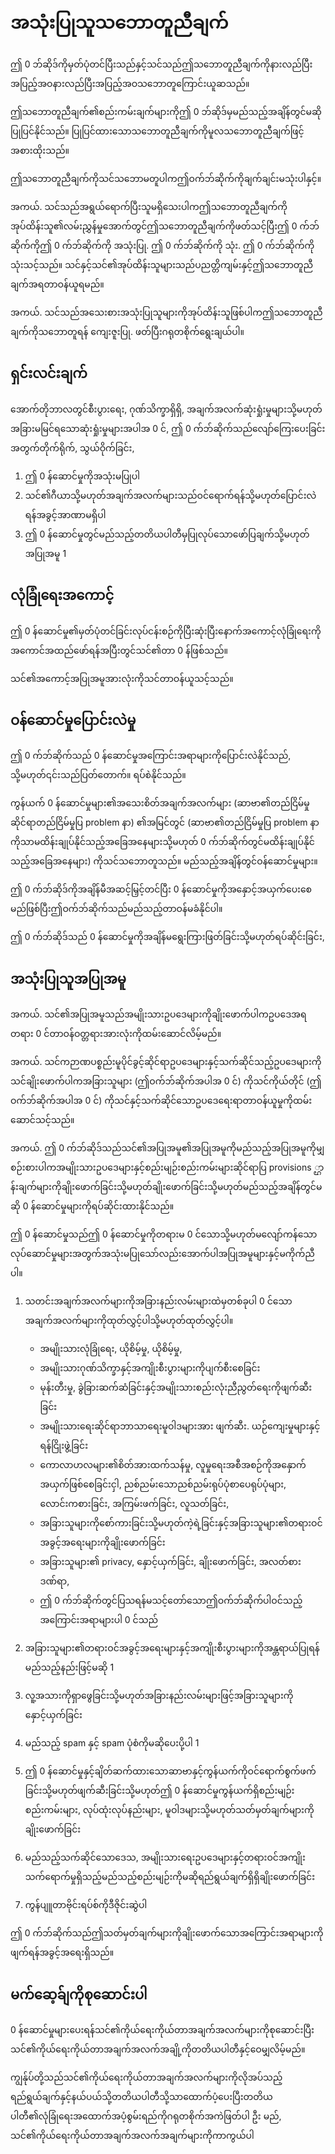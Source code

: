 # အသုံးပြုသူသဘောတူညီချက်

ဤ 0 ဘ်ဆိုဒ်ကိုမှတ်ပုံတင်ပြီးသည်နှင့်သင်သည်ဤသဘောတူညီချက်ကိုနားလည်ပြီးအပြည့်အဝနားလည်ပြီးအပြည့်အဝသဘောတူကြောင်းယူဆသည်။

ဤသဘောတူညီချက်၏စည်းကမ်းချက်များကိုဤ 0 ဘ်ဆိုဒ်မှမည်သည့်အချိန်တွင်မဆိုပြုပြင်နိုင်သည်။ ပြုပြင်ထားသောသဘောတူညီချက်ကိုမူလသဘောတူညီချက်ဖြင့်အစားထိုးသည်။

ဤသဘောတူညီချက်ကိုသင်သဘောမတူပါကဤဝက်ဘ်ဆိုက်ကိုချက်ချင်းမသုံးပါနှင့်။

အကယ်. သင်သည်အရွယ်ရောက်ပြီးသူမရှိသေးပါကဤသဘောတူညီချက်ကိုအုပ်ထိန်းသူ၏လမ်းညွှန်မှုအောက်တွင်ဤသဘောတူညီချက်ကိုဖတ်သင့်ပြီးဤ 0 က်ဘ်ဆိုက်ကိုဤ 0 က်ဘ်ဆိုက်ကို အသုံးပြု. ဤ 0 က်ဘ်ဆိုက်ကို သုံး. ဤ 0 က်ဘ်ဆိုက်ကိုသုံးသင့်သည်။ သင်နှင့်သင်၏အုပ်ထိန်းသူများသည်ပညတ္တိကျမ်းနှင့်ဤသဘောတူညီချက်အရတာဝန်ယူရမည်။

အကယ်. သင်သည်အသေးစားအသုံးပြုသူများကိုအုပ်ထိန်းသူဖြစ်ပါကဤသဘောတူညီချက်ကိုသဘောတူရန် ကျေးဇူးပြု. ဖတ်ပြီးဂရုတစိုက်ရွေးချယ်ပါ။

## ရှင်းလင်းချက်

အောက်တိုဘာလတွင်စီးပွားရေး, ဂုဏ်သိက္ခာရှိရှိ, အချက်အလက်ဆုံးရှုံးမှုများသို့မဟုတ်အခြားမမြင်ရသောဆုံးရှုံးမှုများအပါအ 0 င်, ဤ 0 က်ဘ်ဆိုက်သည်လျော်ကြေးပေးခြင်းအတွက်တိုက်ရိုက်, သွယ်ဝိုက်ခြင်း,

1. ဤ 0 န်ဆောင်မှုကိုအသုံးမပြုပါ
1. သင်၏ဂီယာသို့မဟုတ်အချက်အလက်များသည်ဝင်ရောက်ရန်သို့မဟုတ်ပြောင်းလဲရန်အခွင့်အာဏာမရှိပါ
1. ဤ 0 န်ဆောင်မှုတွင်မည်သည့်တတိယပါတီမှပြုလုပ်သောဖော်ပြချက်သို့မဟုတ်အပြုအမူ
1

## လုံခြုံရေးအကောင့်

ဤ 0 န်ဆောင်မှု၏မှတ်ပုံတင်ခြင်းလုပ်ငန်းစဉ်ကိုပြီးဆုံးပြီးနောက်အကောင့်လုံခြုံရေးကိုအကောင်အထည်ဖော်ရန်အပြီးတွင်သင်၏တာ 0 န်ဖြစ်သည်။

သင်၏အကောင့်အပြုအမူအားလုံးကိုသင်တာဝန်ယူသင့်သည်။

## ဝန်ဆောင်မှုပြောင်းလဲမှု

ဤ 0 က်ဘ်ဆိုက်သည် 0 န်ဆောင်မှုအကြောင်းအရာများကိုပြောင်းလဲနိုင်သည်, သို့မဟုတ်၎င်းသည်ပြတ်တောက်။ ရပ်စဲနိုင်သည်။

ကွန်ယက် 0 န်ဆောင်မှုများ၏အသေးစိတ်အချက်အလက်များ (ဆာဗာ၏တည်ငြိမ်မှုဆိုင်ရာတည်ငြိမ်မှုပြ problem နာ) ၏အမြင်တွင် (ဆာဗာ၏တည်ငြိမ်မှုပြ problem နာကိုသာမထိန်းချုပ်နိုင်သည့်အခြေအနေများသို့မဟုတ် 0 က်ဘ်ဆိုက်တွင်မထိန်းချုပ်နိုင်သည့်အခြေအနေများ) ကိုသင်သဘောတူသည်။ မည်သည့်အချိန်တွင်ဝန်ဆောင်မှုများ။

ဤ 0 က်ဘ်ဆိုဒ်ကိုအချိန်မီအဆင့်မြှင့်တင်ပြီး 0 န်ဆောင်မှုကိုအနှောင့်အယှက်ပေးစေမည်ဖြစ်ပြီးဤဝက်ဘ်ဆိုက်သည်မည်သည့်တာဝန်မခံနိုင်ပါ။

ဤ 0 က်ဘ်ဆိုဒ်သည် 0 န်ဆောင်မှုကိုအချိန်မရွေးကြားဖြတ်ခြင်းသို့မဟုတ်ရပ်ဆိုင်းခြင်း,

## အသုံးပြုသူအပြုအမူ

အကယ်. သင်၏အပြုအမူသည်အမျိုးသားဥပဒေများကိုချိုးဖောက်ပါကဥပဒေအရတရား 0 င်တာဝန်ဝတ္တရားအားလုံးကိုထမ်းဆောင်လိမ့်မည်။

အကယ်. သင်ကဉာဏပစ္စည်းမူပိုင်ခွင့်ဆိုင်ရာဥပဒေများနှင့်သက်ဆိုင်သည့်ဥပဒေများကိုသင်ချိုးဖောက်ပါကအခြားသူများ (ဤဝက်ဘ်ဆိုက်အပါအ 0 င်) ကိုသင်ကိုယ်တိုင် (ဤဝက်ဘ်ဆိုက်အပါအ 0 င်) ကိုသင်နှင့်သက်ဆိုင်သောဥပဒေရေးရာတာဝန်ယူမှုကိုထမ်းဆောင်သင့်သည်။

အကယ်. ဤ 0 က်ဘ်ဆိုဒ်သည်သင်၏အပြုအမူ၏အပြုအမူကိုမည်သည့်အပြုအမူကိုမျှစဉ်းစားပါကအမျိုးသားဥပဒေများနှင့်စည်းမျဉ်းစည်းကမ်းများဆိုင်ရာပြ provisions ္ဌာန်းချက်များကိုချိုးဖောက်ခြင်းသို့မဟုတ်ချိုးဖောက်ခြင်းသို့မဟုတ်မည်သည့်အချိန်တွင်မဆို 0 န်ဆောင်မှုများကိုရပ်ဆိုင်းထားနိုင်သည်။

ဤ 0 န်ဆောင်မှုသည်ဤ 0 န်ဆောင်မှုကိုတရားမ 0 င်သောသို့မဟုတ်မလျော်ကန်သောလုပ်ဆောင်မှုများအတွက်အသုံးမပြုသော်လည်းအောက်ပါအပြုအမူများနှင့်မကိုက်ညီပါ။

1. သတင်းအချက်အလက်များကိုအခြားနည်းလမ်းများထဲမှတစ်ခုပါ 0 င်သောအချက်အလက်များကိုထုတ်လွှင့်ပါသို့မဟုတ်ထုတ်လွှင့်ပါ။

   * အမျိုးသားလုံခြုံရေး, ယိုစိမ့်မှု, ယိုစိမ့်မှု,
   * အမျိုးသားဂုဏ်သိက္ခာနှင့်အကျိုးစီးပွားများကိုပျက်စီးစေခြင်း
   * မုန်းတီးမှု, ခွဲခြားဆက်ဆံခြင်းနှင့်အမျိုးသားစည်းလုံးညီညွတ်ရေးကိုဖျက်ဆီးခြင်း
   * အမျိုးသားရေးဆိုင်ရာဘာသာရေးမူဝါဒများအား ဖျက်ဆီး. ယဉ်ကျေးမှုများနှင့်ရန်ငြိုးဖွဲ့ခြင်း
   * ကောလာဟလများ၏စိတ်အားထက်သန်မှု, လူမှုရေးအစီအစဉ်ကိုအနှောက်အယှက်ဖြစ်စေခြင်းငှါ,
   ညစ်ညမ်းသောညစ်ညမ်းရုပ်ပုံစာပေရုပ်ပုံများ, လောင်းကစားခြင်း, အကြမ်းဖက်ခြင်း, လူသတ်ခြင်း,
   * အခြားသူများကိုစော်ကားခြင်းသို့မဟုတ်ကဲ့ရဲ့ခြင်းနှင့်အခြားသူများ၏တရားဝင်အခွင့်အရေးများကိုချိုးဖောက်ခြင်း
   * အခြားသူများ၏ privacy, နှောင့်ယှက်ခြင်း, ချိုးဖောက်ခြင်း, အလတ်စားဒဏ်ရာ,
   * ဤ 0 က်ဘ်ဆိုက်တွင်ပြသရန်မသင့်တော်သောဤဝက်ဘ်ဆိုက်ပါဝင်သည့်အကြောင်းအရာများပါ 0 င်သည်

1. အခြားသူများ၏တရားဝင်အခွင့်အရေးများနှင့်အကျိုးစီးပွားများကိုအန္တရာယ်ပြုရန်မည်သည့်နည်းဖြင့်မဆို
1
1. လူ့အသားကိုရှာဖွေခြင်းသို့မဟုတ်အခြားနည်းလမ်းများဖြင့်အခြားသူများကိုနှောင့်ယှက်ခြင်း
1. မည်သည့် spam နှင့် spam ပုံစံကိုမဆိုပေးပို့ပါ
1
1. ဤ 0 န်ဆောင်မှုနှင့်ချိတ်ဆက်ထားသောဆာဗာနှင့်ကွန်ယက်ကိုဝင်ရောက်စွက်ဖက်ခြင်းသို့မဟုတ်ဖျက်ဆီးခြင်းသို့မဟုတ်ဤ 0 န်ဆောင်မှုကွန်ယက်ရှိစည်းမျဉ်းစည်းကမ်းများ, လုပ်ထုံးလုပ်နည်းများ, မူဝါဒများသို့မဟုတ်သတ်မှတ်ချက်များကိုချိုးဖောက်ခြင်း
1. မည်သည့်သက်ဆိုင်သောဒေသ, အမျိုးသားရေးဥပဒေများနှင့်တရားဝင်အကျိုးသက်ရောက်မှုရှိသည့်မည်သည့်စည်းမျဉ်းကိုမဆိုရည်ရွယ်ချက်ရှိရှိချိုးဖောက်ခြင်း
1. ကွန်ပျူတာဗိုင်းရပ်စ်ကိုဒီဇိုင်းဆွဲပါ

ဤ 0 က်ဘ်ဆိုက်သည်ဤသတ်မှတ်ချက်များကိုချိုးဖောက်သောအကြောင်းအရာများကိုဖျက်ရန်အခွင့်အရေးရှိသည်။

## မက်ဆေ့ခ်ျကိုစုဆောင်းပါ

0 န်ဆောင်မှုများပေးရန်သင်၏ကိုယ်ရေးကိုယ်တာအချက်အလက်များကိုစုဆောင်းပြီးသင်၏ကိုယ်ရေးကိုယ်တာအချက်အလက်အချို့ကိုတတိယပါတီနှင့်ဝေမျှလိမ့်မည်။

ကျွန်ုပ်တို့သည်သင်၏ကိုယ်ရေးကိုယ်တာအချက်အလက်များကိုလိုအပ်သည့်ရည်ရွယ်ချက်နှင့်နယ်ပယ်သို့တတိယပါတီသို့သာထောက်ပံ့ပေးပြီးတတိယပါတီ၏လုံခြုံရေးအထောက်အပံ့စွမ်းရည်ကိုဂရုတစိုက်အကဲဖြတ်ပါ ဦး မည်, သင်၏ကိုယ်ရေးကိုယ်တာအချက်အလက်အချက်များကိုကာကွယ်ပါ